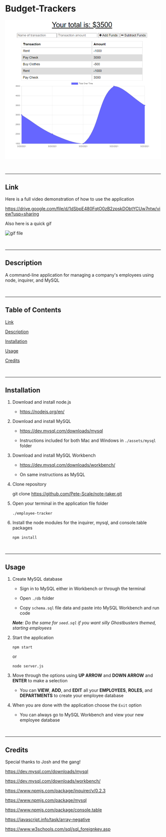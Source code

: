 # Budget-Trackers

![Budget Tracker Image](./assets/budget-tracker-img.png)

<br>

---

## Link

Here is a full video demonstration of how to use the application

https://drive.google.com/file/d/1dSbpE480FqtO0zB2zpskDObtYCUw7ntw/view?usp=sharing

Also here is a quick gif

![gif file](./assets/employee-tracker-GIF.gif)


<br>

---

## Description

A command-line application for managing a company's employees using node, inquirer, and MySQL

<br>

---

## Table of Contents

[Link](#link)

[Description](#description)

[Installation](#installation)

[Usage](#usage)

[Credits](#credits)

<br>

---

## Installation

1. Download and install node.js 

    * https://nodejs.org/en/

2. Download and install MySQL

    * https://dev.mysql.com/downloads/mysql

    * Instructions included for both Mac and Windows in ```./assets/mysql``` folder

3. Download and install MySQL Workbench

    * https://dev.mysql.com/downloads/workbench/

    * On same instructions as MySQL

3. Clone repository

    git clone https://github.com/Pete-Scale/note-taker.git

4. Open your terminal in the application file folder
    
    `./employee-tracker`

5. Install the node modules for the inquirer, mysql, and console.table packages
    ```
    npm install
    ```

<br>

---

## Usage

1. Create MySQL database

    * Sign in to MySQL either in Workbench or through the terminal

    * Open ```./db``` folder

    * Copy ```schema.sql``` file data and paste into MySQL Workbench and run code

    ***Note**: Do the same for ```seed.sql``` if you want silly Ghostbusters themed, starting employees*

1. Start the application
    ```
    npm start
    ```
    or

    ```
    node server.js
    ```
2. Move through the options using **UP ARROW** and **DOWN ARROW** and **ENTER** to make a selection 

    * You can **VIEW**, **ADD**, and **EDIT** all your **EMPLOYEES**, **ROLES**, and **DEPARTMENTS** to create your employee database

3. When you are done with the application choose the `Exit` option

    * You can always go to MySQL Workbench and view your new employee database

<br>

---

## Credits

Special thanks to Josh and the gang!

https://dev.mysql.com/downloads/mysql

https://dev.mysql.com/downloads/workbench/

https://www.npmjs.com/package/inquirer/v/0.2.3

https://www.npmjs.com/package/mysql

https://www.npmjs.com/package/console.table

https://javascript.info/task/array-negative

https://www.w3schools.com/sql/sql_foreignkey.asp